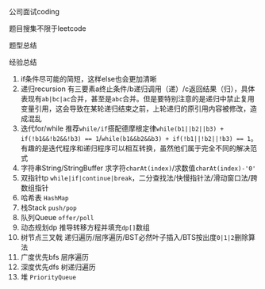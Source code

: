 公司面试coding

题目搜集不限于leetcode

题型总结

经验总结

1. if条件尽可能的简短，这样else也会更加清晰
2. 递归recursion 有三要素a终止条件/b递归调用（递）/c返回结果（归），具体表现有`ab|bc|ac`合并，甚至是`abc`合并。但是要特别注意的是递归中禁止复用变量引用，这会导致在某轮递归结束之前，上轮递归的原引用内容被修改，造成混乱
3. 迭代for/while 推荐`while/if`搭配德摩根定律`while(b1||b2||b3) + if(!b1&&!b2&&!b3) == 1`/`while(b1&&b2&&b3) + if(!b1||!b2||!b3) == 1`。有趣的是迭代程序和递归程序可以相互转换，虽然他们属于完全不同的解决范式
4. 字符串String/StringBuffer 求字符`charAt(index)`/求数值`charAt(index)-'0'`
5. 双指针tp `while|if|continue|break`，二分查找法/快慢指针法/滑动窗口法/跨数组指针
6. 哈希表 `HashMap`
7. 栈Stack `push/pop`
8. 队列Queue `offer/poll`
9. 动态规划dp 推导转移方程并填充`dp[]`数组
10. 树节点三叉戟 递归遍历/层序遍历/BST必然叶子插入/BTS按出度`0|1|2`删除算法
11. 广度优先bfs 层序遍历
12. 深度优先dfs 树递归遍历
13. 堆 `PriorityQueue`
